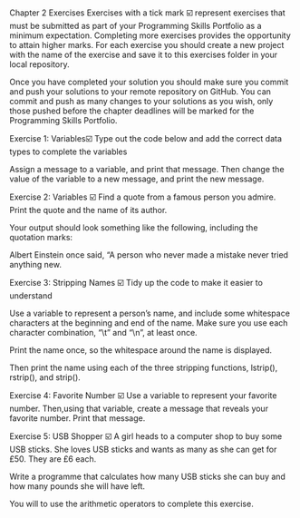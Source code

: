 Chapter 2 Exercises
Exercises with a tick mark ☑️ represent exercises that must be submitted as part of your Programming Skills Portfolio as a minimum expectation. Completing more exercises provides the opportunity to attain higher marks. For each exercise you should create a new project with the name of the exercise and save it to this exercises folder in your local repository.

Once you have completed your solution you should make sure you commit and push your solutions to your remote repository on GitHub. You can commit and push as many changes to your solutions as you wish, only those pushed before the chapter deadlines will be marked for the Programming Skills Portfolio.

 

Exercise 1: Variables☑️
Type out the code below and add the correct data types to complete the variables

Assign a message to a variable, and print that message. Then change the value of the variable to a new message, and print the new message.

     

Exercise 2: Variables ☑️
Find a quote from a famous person you admire. Print the quote and the name of its author.

Your output should look something like the following, including the quotation marks:

Albert Einstein once said, “A person who never made a mistake never tried anything new.

     

Exercise 3: Stripping Names ☑️
Tidy up the code to make it easier to understand

Use a variable to represent a person’s name, and include some whitespace characters at the beginning and end of the name. Make sure you use each character combination, “\t” and “\n”, at least once.

Print the name once, so the whitespace around the name is displayed.

Then print the name using each of the three stripping functions, lstrip(), rstrip(), and strip().

     

Exercise 4: Favorite Number ☑️
Use a variable to represent your favorite number. Then,using that variable, create a message that reveals your favorite number. Print that message.

     

Exercise 5: USB Shopper ☑️
A girl heads to a computer shop to buy some USB sticks. She loves USB sticks and wants as many as she can get for £50. They are £6 each.

Write a programme that calculates how many USB sticks she can buy and how many pounds she will have left.

You will to use the arithmetic operators to complete this exercise.
